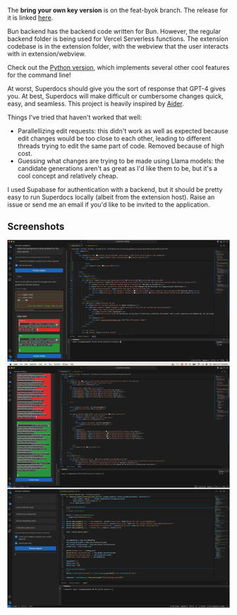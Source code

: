 The **bring your own key version** is on the feat-byok branch. The release for it is linked [here](https://github.com/vdaita/superdocs/releases/tag/v0.0.7-byok-alpha).

Bun backend has the backend code written for Bun. However, the regular backend folder is being used for Vercel Serverless functions. The extension codebase is in the extension folder, with the webview that the user interacts with in extension/webview.

Check out the [Python version](https://github.com/vdaita/superdocs-python), which implements several other cool features for the command line!

At worst, Superdocs should give you the sort of response that GPT-4 gives you. At best, Superdocs will make difficult or cumbersome changes quick, easy, and seamless. 
This project is heavily inspired by [Aider](https://aider.chat). 

Things I've tried that haven't worked that well:
- Parallellizing edit requests: this didn't work as well as expected because edit changes would be too close to each other, leading to different threads trying to edit the same part of code. Removed because of high cost.
- Guessing what changes are trying to be made using Llama models: the candidate generations aren't as great as I'd like them to be, but it's a cool concept and relatively cheap.

I used Supabase for authentication with a backend, but it should be pretty easy to run Superdocs locally (albeit from the extension host). Raise an issue or send me an email if you'd like to be invited to the application.

## Screenshots

![Screenshot 1](screenshots/Screenshot1.png)
![Screenshot 2](screenshots/Screenshot2.png)
![Screenshot 3](screenshots/Screenshot3.png)
